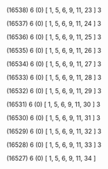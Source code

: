 (16538) 6 (0) [ 1, 5, 6, 9, 11, 23 ] 3 


(16537) 6 (0) [ 1, 5, 6, 9, 11, 24 ] 3 


(16536) 6 (0) [ 1, 5, 6, 9, 11, 25 ] 3 


(16535) 6 (0) [ 1, 5, 6, 9, 11, 26 ] 3 


(16534) 6 (0) [ 1, 5, 6, 9, 11, 27 ] 3 


(16533) 6 (0) [ 1, 5, 6, 9, 11, 28 ] 3 


(16532) 6 (0) [ 1, 5, 6, 9, 11, 29 ] 3 


(16531) 6 (0) [ 1, 5, 6, 9, 11, 30 ] 3 


(16530) 6 (0) [ 1, 5, 6, 9, 11, 31 ] 3 


(16529) 6 (0) [ 1, 5, 6, 9, 11, 32 ] 3 


(16528) 6 (0) [ 1, 5, 6, 9, 11, 33 ] 3 


(16527) 6 (0) [ 1, 5, 6, 9, 11, 34 ]  

